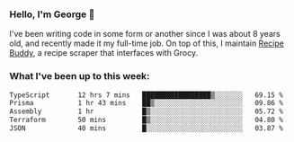 ### Hello, I'm George 👋

I've been writing code in some form or another since I was about 8 years old, and recently made it my full-time job. On top of this, I maintain [Recipe Buddy](https://github.com/georgegebbett/recipe-buddy), a recipe scraper that interfaces with Grocy.  

<!--
**georgegebbett/georgegebbett** is a ✨ _special_ ✨ repository because its `README.md` (this file) appears on your GitHub profile.

Here are some ideas to get you started:

- 🔭 I’m currently working on ...
- 🌱 I’m currently learning ...
- 👯 I’m looking to collaborate on ...
- 🤔 I’m looking for help with ...
- 💬 Ask me about ...
- 📫 How to reach me: ...
- 😄 Pronouns: ...
- ⚡ Fun fact: ...
-->

### What I've been up to this week:
<!--START_SECTION:waka-->

```txt
TypeScript       12 hrs 7 mins   █████████████████▒░░░░░░░   69.15 %
Prisma           1 hr 43 mins    ██▒░░░░░░░░░░░░░░░░░░░░░░   09.86 %
Assembly         1 hr            █▒░░░░░░░░░░░░░░░░░░░░░░░   05.72 %
Terraform        50 mins         █▒░░░░░░░░░░░░░░░░░░░░░░░   04.80 %
JSON             40 mins         █░░░░░░░░░░░░░░░░░░░░░░░░   03.87 %
```

<!--END_SECTION:waka-->
